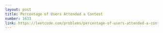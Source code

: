 ```yaml
---
layout: post
title: Percentage of Users Attended a Contest
number: 1633
link: https://leetcode.com/problems/percentage-of-users-attended-a-contest
---
```

